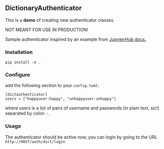 ## DictionaryAuthenticator

This is a **demo** of creating new authenticator classes.

NOT MEANT FOR USE IN PRODUCTION!

Sample authenticator inspired by an example from [JupyterHub docs.](https://jupyterhub.readthedocs.io/en/stable/reference/authenticators.html#authenticator-authenticate-method).

### Installation

```
pip install -e .
```

### Configure

add the following section to your `config.toml`:

```
[dictauthenticator]
users = ["happyuser:happy", "unhappyuser:unhappy"]
```

where users is a list of pairs of username and passwords (in plain text, sic!) separated by colon `:`.

### Usage

The authenticator should be active now, you can login by going to the URL `http://HOST/auth/dict/login`

